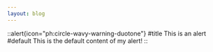 ```yaml
---
layout: blog
---
```


::alert{icon="ph:circle-wavy-warning-duotone"}
#title
This is an alert
#default
This is the default content of my alert!
::
